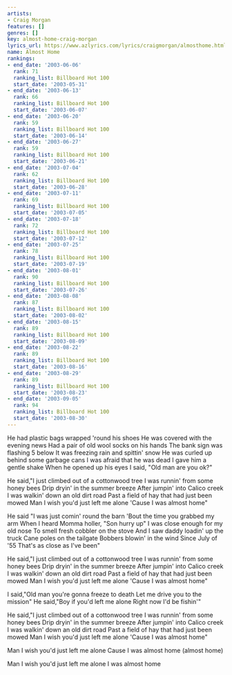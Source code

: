 ```yaml
---
artists:
- Craig Morgan
features: []
genres: []
key: almost-home-craig-morgan
lyrics_url: https://www.azlyrics.com/lyrics/craigmorgan/almosthome.html
name: Almost Home
rankings:
- end_date: '2003-06-06'
  rank: 71
  ranking_list: Billboard Hot 100
  start_date: '2003-05-31'
- end_date: '2003-06-13'
  rank: 66
  ranking_list: Billboard Hot 100
  start_date: '2003-06-07'
- end_date: '2003-06-20'
  rank: 59
  ranking_list: Billboard Hot 100
  start_date: '2003-06-14'
- end_date: '2003-06-27'
  rank: 59
  ranking_list: Billboard Hot 100
  start_date: '2003-06-21'
- end_date: '2003-07-04'
  rank: 62
  ranking_list: Billboard Hot 100
  start_date: '2003-06-28'
- end_date: '2003-07-11'
  rank: 69
  ranking_list: Billboard Hot 100
  start_date: '2003-07-05'
- end_date: '2003-07-18'
  rank: 72
  ranking_list: Billboard Hot 100
  start_date: '2003-07-12'
- end_date: '2003-07-25'
  rank: 78
  ranking_list: Billboard Hot 100
  start_date: '2003-07-19'
- end_date: '2003-08-01'
  rank: 90
  ranking_list: Billboard Hot 100
  start_date: '2003-07-26'
- end_date: '2003-08-08'
  rank: 87
  ranking_list: Billboard Hot 100
  start_date: '2003-08-02'
- end_date: '2003-08-15'
  rank: 89
  ranking_list: Billboard Hot 100
  start_date: '2003-08-09'
- end_date: '2003-08-22'
  rank: 89
  ranking_list: Billboard Hot 100
  start_date: '2003-08-16'
- end_date: '2003-08-29'
  rank: 89
  ranking_list: Billboard Hot 100
  start_date: '2003-08-23'
- end_date: '2003-09-05'
  rank: 94
  ranking_list: Billboard Hot 100
  start_date: '2003-08-30'
---
```


He had plastic bags wrapped 'round his shoes
He was covered with the evening news
Had a pair of old wool socks on his hands
The bank sign was flashing 5 below
It was freezing rain and spittin' snow
He was curled up behind some garbage cans
I was afraid that he was dead
I gave him a gentle shake
When he opened up his eyes
I said, "Old man are you ok?"

He said,"I just climbed out of a cottonwood tree
I was runnin' from some honey bees
Drip dryin' in the summer breeze
After jumpin' into Calico creek
I was walkin' down an old dirt road
Past a field of hay that had just been mowed
Man I wish you'd just left me alone
'Cause I was almost home"

He said "I was just comin' round the barn
'Bout the time you grabbed my arm
When I heard Momma holler, "Son hurry up"
I was close enough for my old nose
To smell fresh cobbler on the stove
And I saw daddy loadin' up the truck
Cane poles on the tailgate
Bobbers blowin' in the wind
Since July of '55
That's as close as I've been"

He said,"I just climbed out of a cottonwood tree
I was runnin' from some honey bees
Drip dryin' in the summer breeze
After jumpin' into Calico creek
I was walkin' down an old dirt road
Past a field of hay that had just been mowed
Man I wish you'd just left me alone
'Cause I was almost home"

I said,"Old man you're gonna freeze to death
Let me drive you to the mission"
He said,"Boy if you'd left me alone
Right now I'd be fishin'"

He said,"I just climbed out of a cottonwood tree
I was runnin' from some honey bees
Drip dryin' in the summer breeze
After jumpin' into Calico creek
I was walkin' down an old dirt road
Past a field of hay that had just been mowed
Man I wish you'd just left me alone
'Cause I was almost home"

Man I wish you'd just left me alone
Cause I was almost home (almost home)

Man I wish you'd just left me alone
I was almost home



